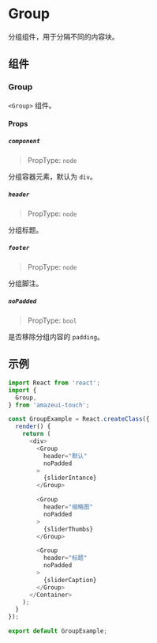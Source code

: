# Group

分组组件，用于分隔不同的内容块。

## 组件

### Group

`<Group>` 组件。

#### Props

##### `component`

> PropType: `node`

分组容器元素，默认为 `div`。

##### `header`

> PropType: `node`

分组标题。

##### `footer`

> PropType: `node`

分组脚注。

##### `noPadded`

> PropType: `bool`

是否移除分组内容的 `padding`。

## 示例

```javascript
import React from 'react';
import {
  Group,
} from 'amazeui-touch';

const GroupExample = React.createClass({
  render() {
    return (
      <div>
        <Group
          header="默认"
          noPadded
        >
          {sliderIntance}
        </Group>

        <Group
          header="缩略图"
          noPadded
        >
          {sliderThumbs}
        </Group>

        <Group
          header="标题"
          noPadded
        >
          {sliderCaption}
        </Group>
      </Container>
    );
  }
});

export default GroupExample;
```
